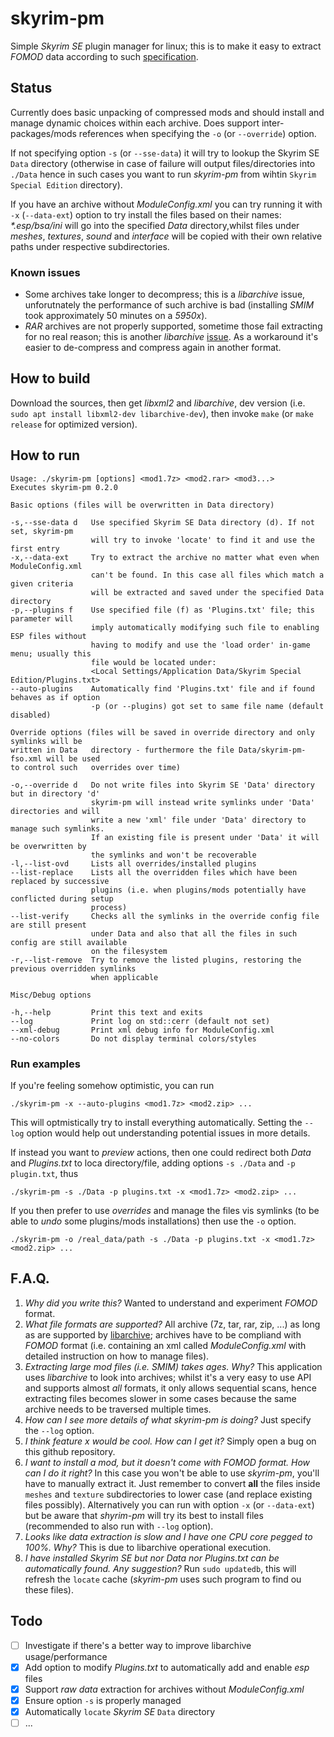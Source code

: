 # skyrim-pm
Simple *Skyrim SE* plugin manager for linux; this is to make it easy to extract _FOMOD_ data according to such [specification](https://fomod-docs.readthedocs.io/en/latest/tutorial.html).

## Status

Currently does basic unpacking of compressed mods and should install and manage dynamic choices within each archive. Does support inter-packages/mods references when specifying the `-o` (or `--override`) option.

If not specifying option `-s` (or `--sse-data`) it will try to lookup the Skyrim SE `Data` directory (otherwise in case of failure will output files/directories into `./Data` hence in such cases you want to run _skyrim-pm_ from wihtin `Skyrim Special Edition` directory).

If you have an archive without _ModuleConfig.xml_ you can try running it with `-x` (`--data-ext`) option to try install the files based on their names: _*.esp/bsa/ini_ will go into the specified _Data_ directory,whilst files under _meshes_, _textures_, _sound_ and _interface_ will be copied with their own relative paths under respective subdirectories.

### Known issues

* Some archives take longer to decompress; this is a _libarchive_ issue, unforutnately the performance of such archive is bad (installing _SMIM_ took approximately 50 minutes on a _5950x_).
* _RAR_ archives are not properly supported, sometime those fail extracting for no real reason; this is another _libarchive_ [issue](https://github.com/libarchive/libarchive/issues/1490). As a workaround it's easier to de-compress and compress again in another format.

## How to build

Download the sources, then get _libxml2_ and _libarchive_, dev version (i.e. `sudo apt install libxml2-dev libarchive-dev`), then invoke `make` (or `make release` for optimized version).

## How to run
```
Usage: ./skyrim-pm [options] <mod1.7z> <mod2.rar> <mod3...>
Executes skyrim-pm 0.2.0

Basic options (files will be overwritten in Data directory)

-s,--sse-data d   Use specified Skyrim SE Data directory (d). If not set, skyrim-pm
                  will try to invoke 'locate' to find it and use the first entry
-x,--data-ext     Try to extract the archive no matter what even when ModuleConfig.xml
                  can't be found. In this case all files which match a given criteria
                  will be extracted and saved under the specified Data directory
-p,--plugins f    Use specified file (f) as 'Plugins.txt' file; this parameter will
                  imply automatically modifying such file to enabling ESP files without
                  having to modify and use the 'load order' in-game menu; usually this
                  file would be located under:
                  <Local Settings/Application Data/Skyrim Special Edition/Plugins.txt>
--auto-plugins    Automatically find 'Plugins.txt' file and if found behaves as if option
                  -p (or --plugins) got set to same file name (default disabled)

Override options (files will be saved in override directory and only symlinks will be
written in Data   directory - furthermore the file Data/skyrim-pm-fso.xml will be used
to control such   overrides over time)

-o,--override d   Do not write files into Skyrim SE 'Data' directory but in directory 'd'
                  skyrim-pm will instead write symlinks under 'Data' directories and will
                  write a new 'xml' file under 'Data' directory to manage such symlinks.
                  If an existing file is present under 'Data' it will be overwritten by
                  the symlinks and won't be recoverable
-l,--list-ovd     Lists all overrides/installed plugins
--list-replace    Lists all the overridden files which have been replaced by successive
                  plugins (i.e. when plugins/mods potentially have conflicted during setup
                  process)
--list-verify     Checks all the symlinks in the override config file are still present
                  under Data and also that all the files in such config are still available
                  on the filesystem
-r,--list-remove  Try to remove the listed plugins, restoring the previous overridden symlinks
                  when applicable

Misc/Debug options

-h,--help         Print this text and exits
--log             Print log on std::cerr (default not set)
--xml-debug       Print xml debug info for ModuleConfig.xml
--no-colors       Do not display terminal colors/styles
```

### Run examples
If you're feeling somehow optimistic, you can run
```
./skyrim-pm -x --auto-plugins <mod1.7z> <mod2.zip> ...
```
This will optmistically try to install everything automatically. Setting the `--log` option would help out understanding potential issues in more details.

If instead you want to _preview_ actions, then one could redirect both _Data_ and _Plugins.txt_ to loca directory/file, adding options `-s ./Data` and `-p plugin.txt`, thus
```
./skyrim-pm -s ./Data -p plugins.txt -x <mod1.7z> <mod2.zip> ...
```
If you then prefer to use _overrides_ and manage the files vis symlinks (to be able to _undo_ some plugins/mods installations) then use the `-o` option.
```
./skyrim-pm -o /real_data/path -s ./Data -p plugins.txt -x <mod1.7z> <mod2.zip> ...
```

## F.A.Q.

1. *Why did you write this?* Wanted to understand and experiment _FOMOD_ format.
2. *What file formats are supported?* All archive (7z, tar, rar, zip, ...) as long as are supported by [libarchive](https://www.libarchive.org/); archives have to be compliand with _FOMOD_ format (i.e. containing an xml called _ModuleConfig.xml_ with detailed instruction on how to manage files).
3. *Extracting large mod files (i.e. SMIM) takes ages. Why?* This application uses _libarchive_ to look into archives; whilst it's a very easy to use API and supports almost _all_ formats, it only allows sequential scans, hence extracting files becomes slower in some cases because the same archive needs to be traversed multiple times.
4. *How can I see more details of what *skyrim-pm* is doing?* Just specify the `--log` option.
5. *I think feature *x* would be cool. How can I get it?* Simply open a bug on this github repository.
6. *I want to install a mod, but it doesn't come with *FOMOD* format. How can I do it right?* In this case you won't be able to use *skyrim-pm*, you'll have to manually extract it. Just remember to convert **all** the files inside `meshes` and `texture` subdirectories to lower case (and replace existing files possibly). Alternatively you can run with option `-x` (or `--data-ext`) but be aware that _shyrim-pm_ will try its best to install files (recommended to also run with `--log` option).
7. *Looks like data extraction is slow and I have one CPU core pegged to 100%. Why?* This is due to libarchive operational execution.
8. *I have installed *Skyrim SE* but nor *Data* nor *Plugins.txt* can be automatically found. Any suggestion?* Run `sudo updatedb`, this will refresh the `locate` cache (*skyrim-pm* uses such program to find ou these files).

## Todo

- [ ] Investigate if there's a better way to improve libarchive usage/performance
- [x] Add option to modify *Plugins.txt* to automatically add and enable *esp* files
- [x] Support _raw data_ extraction for archives without _ModuleConfig.xml_
- [x] Ensure option `-s` is properly managed
- [x] Automatically `locate` *Skyrim SE* `Data` directory
- [ ] ...
